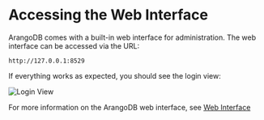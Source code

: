 Accessing the Web Interface
===========================

ArangoDB comes with a built-in web interface for administration. The web 
interface can be accessed via the URL:

```
http://127.0.0.1:8529
```

If everything works as expected, you should see the login view:

![Login View](../Administration/WebInterface/images/loginView.png)

For more information on the ArangoDB web interface, see
[Web Interface](../Administration/WebInterface/README.md)
